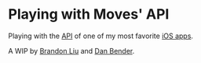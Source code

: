 Playing with Moves' API
=======================

Playing with the [API](https://dev.moves-app.com/) of one of my most favorite [iOS apps](https://moves-app.com/). 

A WIP by [Brandon Liu](https://github.com/ldrbrandon) and [Dan Bender](https://github.com/danbender).

